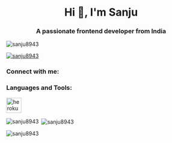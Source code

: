 <h1 align="center">Hi 👋, I'm Sanju</h1>

<h3 align="center">A passionate frontend developer from India</h3>

<p align="left"> <img src="https://komarev.com/ghpvc/?username=sanju8943&label=Profile%20views&color=0e75b6&style=flat" alt="sanju8943" /> </p>

<p align="left"> <a href="https://github.com/ryo-ma/github-profile-trophy"><img src="https://github-profile-trophy.vercel.app/?username=sanju8943" alt="sanju8943" /></a> </p>

<h3 align="left">Connect with me:</h3>

<p align="left">

</p>

<h3 align="left">Languages and Tools:</h3>

<p align="left"> <a href="https://heroku.com" target="_blank" rel="noreferrer"> <img src="https://www.vectorlogo.zone/logos/heroku/heroku-icon.svg" alt="heroku" width="40" height="40"/> </a> </p>

<p><img align="left" src="https://github-readme-stats.vercel.app/api/top-langs?username=sanju8943&show_icons=true&locale=en&layout=compact" alt="sanju8943" /></p>

<p>&nbsp;<img align="center" src="https://github-readme-stats.vercel.app/api?username=sanju8943&show_icons=true&locale=en" alt="sanju8943" /></p>

<p><img align="center" src="https://github-readme-streak-stats.herokuapp.com/?user=sanju8943&" alt="sanju8943" /></p>

